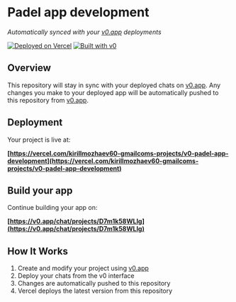 # Padel app development

*Automatically synced with your [v0.app](https://v0.app) deployments*

[![Deployed on Vercel](https://img.shields.io/badge/Deployed%20on-Vercel-black?style=for-the-badge&logo=vercel)](https://vercel.com/kirillmozhaev60-gmailcoms-projects/v0-padel-app-development)
[![Built with v0](https://img.shields.io/badge/Built%20with-v0.app-black?style=for-the-badge)](https://v0.app/chat/projects/D7m1k58WLIg)

## Overview

This repository will stay in sync with your deployed chats on [v0.app](https://v0.app).
Any changes you make to your deployed app will be automatically pushed to this repository from [v0.app](https://v0.app).

## Deployment

Your project is live at:

**[https://vercel.com/kirillmozhaev60-gmailcoms-projects/v0-padel-app-development](https://vercel.com/kirillmozhaev60-gmailcoms-projects/v0-padel-app-development)**

## Build your app

Continue building your app on:

**[https://v0.app/chat/projects/D7m1k58WLIg](https://v0.app/chat/projects/D7m1k58WLIg)**

## How It Works

1. Create and modify your project using [v0.app](https://v0.app)
2. Deploy your chats from the v0 interface
3. Changes are automatically pushed to this repository
4. Vercel deploys the latest version from this repository
